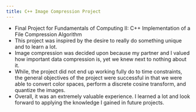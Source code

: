 ```yaml
---
title: C++ Image Compression Project
---
```


* Final Project for Fundamentals of Computing II: C++ Implementation of a File Compression Algorithm
* This project was inspired by the desire to really do something unique and to learn a lot.
* Image compression was decided upon because my partner and I valued how important data
compression is, yet we knew next to nothing about it.
* While, the project did not end up working fully do to time constraints, the general objectives
of the project were successful in that we were able to convert color spaces, perform a discrete cosine transform, and quantize the images.
* Overall, it was an extremely valuable experience. I learned a lot and look forward to applying the knowledge I gained in future projects. 
